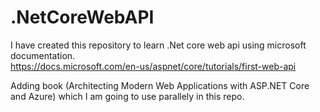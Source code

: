 # .NetCoreWebAPI
I have created this repository to learn .Net core web api using microsoft documentation.  
https://docs.microsoft.com/en-us/aspnet/core/tutorials/first-web-api

Adding book (Architecting Modern Web Applications with ASP.NET Core and Azure) which I am going to use parallely in this repo.
